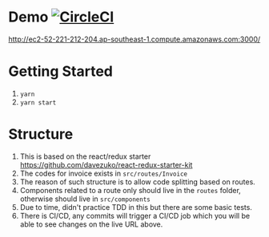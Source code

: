 # Demo [![CircleCI](https://circleci.com/gh/roychoo/upload-invoices.svg?style=svg)](https://circleci.com/gh/roychoo/upload-invoices)

http://ec2-52-221-212-204.ap-southeast-1.compute.amazonaws.com:3000/

# Getting Started

1. ```yarn```
2. ```yarn start```

# Structure

1. This is based on the react/redux starter https://github.com/davezuko/react-redux-starter-kit
2. The codes for invoice exists in ```src/routes/Invoice```
3. The reason of such structure is to allow code splitting based on routes.
4. Components related to a route only should live in the ```routes``` folder, otherwise should live in ```src/components```
5. Due to time, didn't practice TDD in this but there are some basic tests.
6. There is CI/CD, any commits will trigger a CI/CD job which you will be able to see changes on the live URL above.
